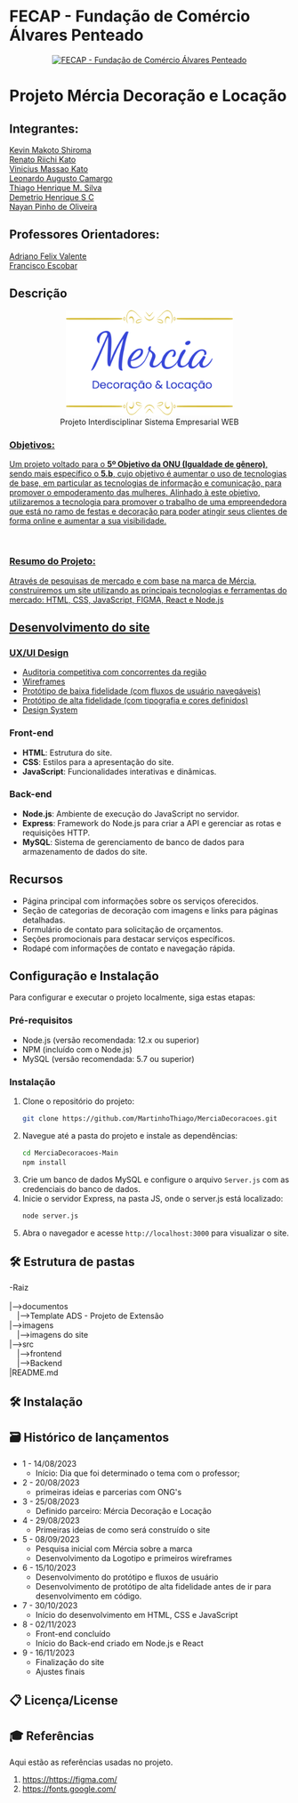 # FECAP - Fundação de Comércio Álvares Penteado

<p align="center">
<a href= "https://www.fecap.br/"><img src="https://encrypted-tbn0.gstatic.com/images?q=tbn:ANd9GcRhZPrRa89Kma0ZZogxm0pi-tCn_TLKeHGVxywp-LXAFGR3B1DPouAJYHgKZGV0XTEf4AE&usqp=CAU" alt="FECAP - Fundação de Comércio Álvares Penteado" border="0"></a>
</p>

# Projeto Mércia Decoração e Locação


## Integrantes: 
<a href="https://www.linkedin.com/in/kevinmakotos/"> Kevin Makoto Shiroma</a> <br>
<a href="https://www.linkedin.com/in/renato-riichi-kato-09b86482/"> Renato Riichi Kato </a> <br> 
<a href="https://www.linkedin.com/in/massao-kato%EF%BC%88%E3%83%88%E3%83%88%E3%83%AD%EF%BC%89-1aa869278/"> Vinicius Massao Kato </a> <br>
<a href="https://www.linkedin.com/in/leonardo-augusto-camargo-5b6922162/"> Leonardo Augusto Camargo  </a> <br>
<a href="/"> Thiago Henrique M. Silva  </a> <br>
<a href="/"> Demetrio Henrique S C </a> <br>
<a href="https://www.linkedin.com/in/nayan-pinho-rh-dp/"> Nayan Pinho de Oliveira </a> <br>


                                                                                                            

## Professores Orientadores: 
 <a href="https://www.linkedin.com/in/adriano-valente-534576135/">Adriano Felix Valente</a> <br>
  <a href="https://www.linkedin.com/in/francisco-escobar/">Francisco Escobar</a> <br>
 
 

## Descrição

<p align="center">
<img src="https://github.com/KevinShiroma/mercia/blob/main/img/logo-header.svg" border="0" width="300"> <br>
  Projeto Interdisciplinar Sistema Empresarial WEB  <a href="/">
</p>


### Objetivos: <br>
 
<p> Um projeto voltado para o <b>5º Objetivo da ONU (Igualdade de gênero)</b>, sendo mais específico o <b>5.b</b>, cujo objetivo é aumentar o uso de tecnologias de base, em particular as tecnologias de informação e comunicação, para promover o empoderamento das mulheres. Alinhado à este objetivo, utilizaremos a tecnologia para promover o trabalho de uma empreendedora que está no ramo de festas e decoração para poder atingir seus clientes de forma online e aumentar a sua visibilidade. </p> <br>

### Resumo do Projeto: <br>

<p> Através de pesquisas de mercado e com base na marca de Mércia, construiremos um site utilizando as principais tecnologias e ferramentas do mercado: HTML, CSS, JavaScript, FIGMA, React e Node.js </p> 


## Desenvolvimento do site

### UX/UI Design
- Auditoria competitiva com concorrentes da região
- <a href="https://www.figma.com/file/N4dqfF7mm87VX6d7lhWJBd/Mercia?type=design&node-id=0%3A1&mode=design&t=vFwyAtlRS4mnOhOI-1"> Wireframes </a> <br>
- <a href="https://www.figma.com/proto/N4dqfF7mm87VX6d7lhWJBd/Mercia?page-id=1%3A641&type=design&node-id=1-645&viewport=879%2C289%2C0.1&t=Hp5zsSiqxQ9iosa2-1&scaling=scale-down-width&starting-point-node-id=1%3A645&mode=design"> Protótipo de baixa fidelidade (com fluxos de usuário navegáveis) </a> <br>
- <a href="https://www.figma.com/proto/N4dqfF7mm87VX6d7lhWJBd/Mercia?page-id=1%3A642&type=design&node-id=13-48&viewport=224%2C264%2C0.07&t=MTwAsPMwE7N8lWcj-1&scaling=scale-down-width&starting-point-node-id=13%3A48&mode=design"> Protótipo de alta fidelidade (com tipografia e cores definidos) </a> <br>
- <a href="https://www.figma.com/file/N4dqfF7mm87VX6d7lhWJBd/Mercia?type=design&node-id=14%3A657&mode=design&t=vFwyAtlRS4mnOhOI-1"> Design System </a> <br>


### Front-end

- **HTML**: Estrutura do site.
- **CSS**: Estilos para a apresentação do site.
- **JavaScript**: Funcionalidades interativas e dinâmicas.

### Back-end

- **Node.js**: Ambiente de execução do JavaScript no servidor.
- **Express**: Framework do Node.js para criar a API e gerenciar as rotas e requisições HTTP.
- **MySQL**: Sistema de gerenciamento de banco de dados para armazenamento de dados do site.

## Recursos

- Página principal com informações sobre os serviços oferecidos.
- Seção de categorias de decoração com imagens e links para páginas detalhadas.
- Formulário de contato para solicitação de orçamentos.
- Seções promocionais para destacar serviços específicos.
- Rodapé com informações de contato e navegação rápida.

## Configuração e Instalação

Para configurar e executar o projeto localmente, siga estas etapas:

### Pré-requisitos

- Node.js (versão recomendada: 12.x ou superior)
- NPM (incluído com o Node.js)
- MySQL (versão recomendada: 5.7 ou superior)

### Instalação

1. Clone o repositório do projeto:
   ```sh
   git clone https://github.com/MartinhoThiago/MerciaDecoracoes.git
   ```
2. Navegue até a pasta do projeto e instale as dependências:
   ```sh
   cd MerciaDecoracoes-Main
   npm install
   ```
3. Crie um banco de dados MySQL e configure o arquivo `Server.js` com as credenciais do banco de dados.
4. Inicie o servidor Express, na pasta JS, onde o server.js está localizado:
   ```sh
   node server.js
   ```
5. Abra o navegador e acesse `http://localhost:3000` para visualizar o site.

### 
  
## 🛠 Estrutura de pastas

-Raiz<br>
<br>
|-->documentos<br>
  &emsp;|-->Template ADS - Projeto de Extensão<br>
  |-->imagens<br>
  &emsp;|-->imagens do site<br>
|-->src<br>
  &emsp;|-->frontend<br>
  &emsp;|-->Backend<br>
|README.md<br>

 <!--            A pasta raiz contem dois arquivos que devem ser alterados:

                <b>README.MD</b>: Arquivo que serve como guia e explicação geral sobre seu projeto. O mesmo que você está lendo agora.

                Há também 4 pastas que seguem da seguinte forma:

                <b>documentos</b>: Toda a documentação estará nesta pasta.

                <b>executáveis</b>: Binários e executáveis do projeto devem estar nesta pasta.

                <b>imagens</b>: Imagens do sistema

                <b>src</b>: Pasta que contém o código fonte.
 -->

## 🛠 Instalação





<!-- 
              <b>Windows:</b>

            Não há instalação! Apenas executável!
            Encontre o JOGO.exe na pasta executáveis e execute-o como qualquer outro programa.

            ```sh
            Coloque código do prompt de comnando se for necessário
            ```

            <b>HTML:</b>

            Não há instalação!
            Encontre o index.html na pasta executáveis e execute-o como uma página WEB (através de algum browser).



## 💻 Configuração para Desenvolvimento

Descreva como instalar todas as dependências para desenvolvimento e como rodar um test-suite automatizado de algum tipo. Se necessário, faça isso para múltiplas plataformas.

Para abrir este projeto você necessita das seguintes ferramentas:

-<a href="https://godotengine.org/download">GODOT</a>

```sh
make install
npm test
Coloque código do prompt de comnando se for necessário
```
-->
  
## 🗃 Histórico de lançamentos


* 1 - 14/08/2023
    * Início: Dia que foi determinado o tema com o professor;
* 2 - 20/08/2023
    * primeiras ideias e parcerias com ONG's
* 3 - 25/08/2023
    * Definido parceiro: Mércia Decoração e Locação
* 4 - 29/08/2023
    * Primeiras ideias de como será construído o site
* 5 - 08/09/2023
    * Pesquisa inicial com Mércia sobre a marca
    * Desenvolvimento da Logotipo e primeiros wireframes
* 6 - 15/10/2023
    * Desenvolvimento do protótipo e fluxos de usuário
    * Desenvolvimento de protótipo de alta fidelidade antes de ir para desenvolvimento em código.
* 7 - 30/10/2023
    * Início do desenvolvimento em HTML, CSS e JavaScript
* 8 - 02/11/2023
    * Front-end concluído
    * Início do Back-end criado em Node.js e React
* 9 - 16/11/2023
    * Finalização do site
    * Ajustes finais



## 📋 Licença/License


## 🎓 Referências

Aqui estão as referências usadas no projeto.

1.  <https://https://figma.com/>
2.  <https://fonts.google.com/>
